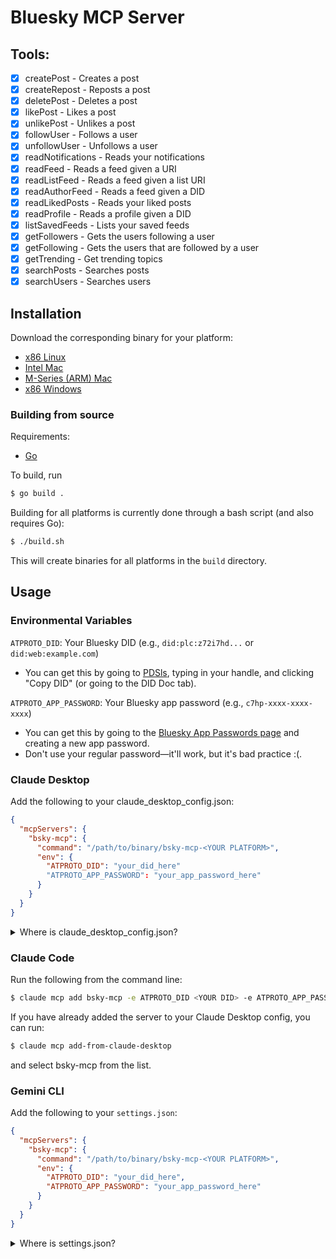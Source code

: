 # Bluesky MCP Server

## Tools:
 - [x] createPost - Creates a post
 - [x] createRepost - Reposts a post
 - [x] deletePost - Deletes a post
 - [x] likePost - Likes a post
 - [x] unlikePost - Unlikes a post
 - [x] followUser - Follows a user
 - [x] unfollowUser - Unfollows a user
 - [x] readNotifications - Reads your notifications
 - [x] readFeed - Reads a feed given a URI
 - [x] readListFeed - Reads a feed given a list URI
 - [x] readAuthorFeed - Reads a feed given a DID
 - [x] readLikedPosts - Reads your liked posts
 - [x] readProfile - Reads a profile given a DID
 - [x] listSavedFeeds - Lists your saved feeds
 - [x] getFollowers - Gets the users following a user
 - [x] getFollowing - Gets the users that are followed by a user
 - [x] getTrending - Get trending topics
 - [x] searchPosts - Searches posts
 - [x] searchUsers - Searches users

## Installation
 Download the corresponding binary for your platform:
 - [x86 Linux](build/bsky-mcp-linux-amd64)
 - [Intel Mac](build/bsky-mcp-darwin-amd64)
 - [M-Series (ARM) Mac](build/bsky-mcp-darwin-arm64)
 - [x86 Windows](build/bsky-mcp-darwin-amd64)

 ### Building from source
 Requirements:
 - [Go](https://go.dev/doc/install)

 To build, run
  ```bash
  $ go build .
  ```
  Building for all platforms is currently done through a bash script (and also requires Go):
  ```bash
  $ ./build.sh
  ```
  This will create binaries for all platforms in the `build` directory.

## Usage

### Environmental Variables
  `ATPROTO_DID`: Your Bluesky DID (e.g., `did:plc:z72i7hd...` or `did:web:example.com`)
   - You can get this by going to [PDSls](https://pdsls.dev), typing in your handle, and clicking "Copy DID" (or going to the DID Doc tab).

  `ATPROTO_APP_PASSWORD`: Your Bluesky app password (e.g., `c7hp-xxxx-xxxx-xxxx`)
   - You can get this by going to the [Bluesky App Passwords page](https://bsky.app/settings/app-passwords) and creating a new app password.
   - Don't use your regular password—it'll work, but it's bad practice :(.

### Claude Desktop
  Add the following to your claude_desktop_config.json:
  ```json
  {
    "mcpServers": {
      "bsky-mcp": {
        "command": "/path/to/binary/bsky-mcp-<YOUR PLATFORM>",
        "env": {
          "ATPROTO_DID": "your_did_here"
          "ATPROTO_APP_PASSWORD": "your_app_password_here"
        }
      }
    }
  }
  ```
  <details>
  <summary>Where is claude_desktop_config.json?</summary>

 <br>
 
  On MacOS:
  
    ~/Library/Application Support/Claude/claude_desktop_config.json
    
  On Windows:

    %APPDATA%\Claude\claude_desktop_config.json
    
  On Linux:
  
    ~/.config/Claude/claude_desktop_config.json
    
  </details>

### Claude Code
  Run the following from the command line:
  ```bash
  $ claude mcp add bsky-mcp -e ATPROTO_DID <YOUR DID> -e ATPROTO_APP_PASSWORD <YOUR APP PASSWORD> -- /path/to/binary/bsky-mcp-<YOUR PLATFORM>
  ```

  If you have already added the server to your Claude Desktop config, you can run:
  ```bash
  $ claude mcp add-from-claude-desktop
  ```
  and select bsky-mcp from the list.

### Gemini CLI
  Add the following to your `settings.json`:
  ```json
  {
    "mcpServers": {
      "bsky-mcp": {
        "command": "/path/to/binary/bsky-mcp-<YOUR PLATFORM>",
        "env": {
          "ATPROTO_DID": "your_did_here",
          "ATPROTO_APP_PASSWORD": "your_app_password_here"
        }
      }
    }
  }
  ```
  <details>
  <summary>Where is settings.json?</summary>

   <br>
   
  On MacOS/Linux:
  
    ~/.config/gemini/settings.json
    
  On Windows:
  
    %USERPROFILE%\.gemini\settings.json
    
  </details>
